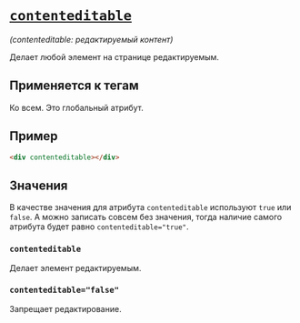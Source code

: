 # [`contenteditable`](../index.md)

_(contenteditable: редактируемый контент)_

Делает любой элемент на странице редактируемым.

## Применяется к тегам

Ко всем. Это глобальный атрибут.

## Пример

```HTML
<div contenteditable></div>
```

## Значения

В качестве значения для атрибута `contenteditable` используют `true` или `false`. А можно записать совсем без значения, тогда наличие самого атрибута будет равно `contenteditable="true"`.

### `contenteditable`

Делает элемент редактируемым.

### `contenteditable="false"`

Запрещает редактирование.
